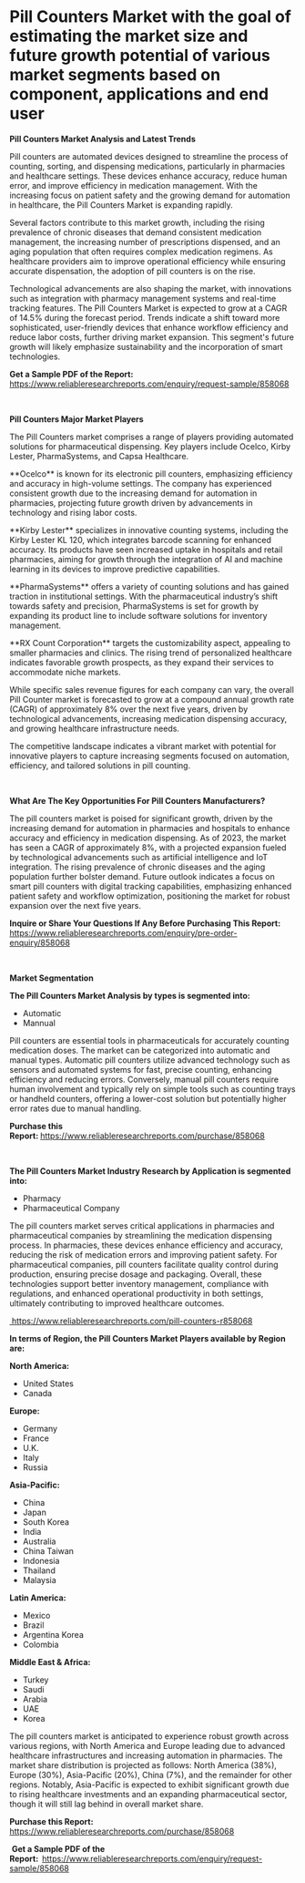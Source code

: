 <p><h1>Pill Counters Market with the goal of estimating the market size and future growth potential of various market segments based on component, applications and end user</h1></p><p><strong>Pill Counters Market Analysis and Latest Trends</strong></p>
<p><p>Pill counters are automated devices designed to streamline the process of counting, sorting, and dispensing medications, particularly in pharmacies and healthcare settings. These devices enhance accuracy, reduce human error, and improve efficiency in medication management. With the increasing focus on patient safety and the growing demand for automation in healthcare, the Pill Counters Market is expanding rapidly.</p><p>Several factors contribute to this market growth, including the rising prevalence of chronic diseases that demand consistent medication management, the increasing number of prescriptions dispensed, and an aging population that often requires complex medication regimens. As healthcare providers aim to improve operational efficiency while ensuring accurate dispensation, the adoption of pill counters is on the rise.</p><p>Technological advancements are also shaping the market, with innovations such as integration with pharmacy management systems and real-time tracking features. The Pill Counters Market is expected to grow at a CAGR of 14.5% during the forecast period. Trends indicate a shift toward more sophisticated, user-friendly devices that enhance workflow efficiency and reduce labor costs, further driving market expansion. This segment's future growth will likely emphasize sustainability and the incorporation of smart technologies.</p></p>
<p><strong>Get a Sample PDF of the Report:&nbsp;</strong> <a href="https://www.reliableresearchreports.com/enquiry/request-sample/858068?utm_campaign=3000&utm_medium=2&utm_source=Github&utm_content=ia&utm_term=13042025&utm_id=pill-counters">https://www.reliableresearchreports.com/enquiry/request-sample/858068</a></p>
<p>&nbsp;</p>
<p><strong>Pill Counters Major Market Players</strong></p>
<p><p>The Pill Counters market comprises a range of players providing automated solutions for pharmaceutical dispensing. Key players include Ocelco, Kirby Lester, PharmaSystems, and Capsa Healthcare.</p><p>**Ocelco** is known for its electronic pill counters, emphasizing efficiency and accuracy in high-volume settings. The company has experienced consistent growth due to the increasing demand for automation in pharmacies, projecting future growth driven by advancements in technology and rising labor costs.</p><p>**Kirby Lester** specializes in innovative counting systems, including the Kirby Lester KL 120, which integrates barcode scanning for enhanced accuracy. Its products have seen increased uptake in hospitals and retail pharmacies, aiming for growth through the integration of AI and machine learning in its devices to improve predictive capabilities.</p><p>**PharmaSystems** offers a variety of counting solutions and has gained traction in institutional settings. With the pharmaceutical industry’s shift towards safety and precision, PharmaSystems is set for growth by expanding its product line to include software solutions for inventory management.</p><p>**RX Count Corporation** targets the customizability aspect, appealing to smaller pharmacies and clinics. The rising trend of personalized healthcare indicates favorable growth prospects, as they expand their services to accommodate niche markets.</p><p>While specific sales revenue figures for each company can vary, the overall Pill Counter market is forecasted to grow at a compound annual growth rate (CAGR) of approximately 8% over the next five years, driven by technological advancements, increasing medication dispensing accuracy, and growing healthcare infrastructure needs.</p><p>The competitive landscape indicates a vibrant market with potential for innovative players to capture increasing segments focused on automation, efficiency, and tailored solutions in pill counting.</p></p>
<p>&nbsp;</p>
<p><strong>What Are The Key Opportunities For Pill Counters Manufacturers?</strong></p>
<p><p>The pill counters market is poised for significant growth, driven by the increasing demand for automation in pharmacies and hospitals to enhance accuracy and efficiency in medication dispensing. As of 2023, the market has seen a CAGR of approximately 8%, with a projected expansion fueled by technological advancements such as artificial intelligence and IoT integration. The rising prevalence of chronic diseases and the aging population further bolster demand. Future outlook indicates a focus on smart pill counters with digital tracking capabilities, emphasizing enhanced patient safety and workflow optimization, positioning the market for robust expansion over the next five years.</p></p>
<p><strong>Inquire or Share Your Questions If Any Before Purchasing This Report:</strong> <a href="https://www.reliableresearchreports.com/enquiry/pre-order-enquiry/858068?utm_campaign=3000&utm_medium=2&utm_source=Github&utm_content=ia&utm_term=13042025&utm_id=pill-counters">https://www.reliableresearchreports.com/enquiry/pre-order-enquiry/858068</a></p>
<p>&nbsp;</p>
<p><strong>Market Segmentation</strong></p>
<p><strong>The Pill Counters Market Analysis by types is segmented into:</strong></p>
<p><ul><li>Automatic</li><li>Mannual</li></ul></p>
<p><p>Pill counters are essential tools in pharmaceuticals for accurately counting medication doses. The market can be categorized into automatic and manual types. Automatic pill counters utilize advanced technology such as sensors and automated systems for fast, precise counting, enhancing efficiency and reducing errors. Conversely, manual pill counters require human involvement and typically rely on simple tools such as counting trays or handheld counters, offering a lower-cost solution but potentially higher error rates due to manual handling.</p></p>
<p><strong>Purchase this Report:&nbsp;</strong><a href="https://www.reliableresearchreports.com/purchase/858068?utm_campaign=3000&utm_medium=2&utm_source=Github&utm_content=ia&utm_term=13042025&utm_id=pill-counters">https://www.reliableresearchreports.com/purchase/858068</a></p>
<p>&nbsp;</p>
<p><strong>The Pill Counters Market Industry Research by Application is segmented into:</strong></p>
<p><ul><li>Pharmacy</li><li>Pharmaceutical Company</li></ul></p>
<p><p>The pill counters market serves critical applications in pharmacies and pharmaceutical companies by streamlining the medication dispensing process. In pharmacies, these devices enhance efficiency and accuracy, reducing the risk of medication errors and improving patient safety. For pharmaceutical companies, pill counters facilitate quality control during production, ensuring precise dosage and packaging. Overall, these technologies support better inventory management, compliance with regulations, and enhanced operational productivity in both settings, ultimately contributing to improved healthcare outcomes.</p></p>
<p><a href="https://www.reliableresearchreports.com/pill-counters-r858068?utm_campaign=3000&utm_medium=2&utm_source=Github&utm_content=ia&utm_term=13042025&utm_id=pill-counters">&nbsp;https://www.reliableresearchreports.com/pill-counters-r858068</a></p>
<p><strong>In terms of Region, the Pill Counters Market Players available by Region are:</strong></p>
<p>
    <p> <strong> North America: </strong>
        <ul>
            <li>United States</li>
            <li>Canada</li>
        </ul>
        </p> 
    <p> <strong> Europe: </strong>
        <ul>
            <li>Germany</li>
            <li>France</li>
            <li>U.K.</li>
            <li>Italy</li>
            <li>Russia</li>
        </ul>
        </p> 
    <p> <strong> Asia-Pacific: </strong>
        <ul>
            <li>China</li>
            <li>Japan</li>
            <li>South Korea</li>
            <li>India</li>
            <li>Australia</li>
            <li>China Taiwan</li>
            <li>Indonesia</li>
            <li>Thailand</li>
            <li>Malaysia</li>
        </ul>
        </p> 
    <p> <strong> Latin America: </strong>
        <ul>
            <li>Mexico</li>
            <li>Brazil</li>
            <li>Argentina Korea</li>
            <li>Colombia</li>
        </ul>
        </p> 
    <p> <strong> Middle East & Africa: </strong>
        <ul>
            <li>Turkey</li>
            <li>Saudi</li>
            <li>Arabia</li>
            <li>UAE</li>
            <li>Korea</li>
        </ul>
    </p>
    </p>
<p><p>The pill counters market is anticipated to experience robust growth across various regions, with North America and Europe leading due to advanced healthcare infrastructures and increasing automation in pharmacies. The market share distribution is projected as follows: North America (38%), Europe (30%), Asia-Pacific (20%), China (7%), and the remainder for other regions. Notably, Asia-Pacific is expected to exhibit significant growth due to rising healthcare investments and an expanding pharmaceutical sector, though it will still lag behind in overall market share.</p></p>
<p><strong>Purchase this Report: </strong><a href="https://www.reliableresearchreports.com/purchase/858068?utm_campaign=3000&utm_medium=2&utm_source=Github&utm_content=ia&utm_term=13042025&utm_id=pill-counters">https://www.reliableresearchreports.com/purchase/858068</a></p>
<p>&nbsp;<strong>Get a Sample PDF of the Report:&nbsp;&nbsp;</strong><a href="https://www.reliableresearchreports.com/enquiry/request-sample/858068?utm_campaign=3000&utm_medium=2&utm_source=Github&utm_content=ia&utm_term=13042025&utm_id=pill-counters">https://www.reliableresearchreports.com/enquiry/request-sample/858068</a></p>
<p><strong></strong></p>
<p><p></p><p></p><p></p></p>